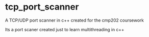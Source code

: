 # tcp_port_scanner
A TCP/UDP port scanner in c++ created for the cmp202 coursework

Its a port scaner created just to learn multithreading in c++

